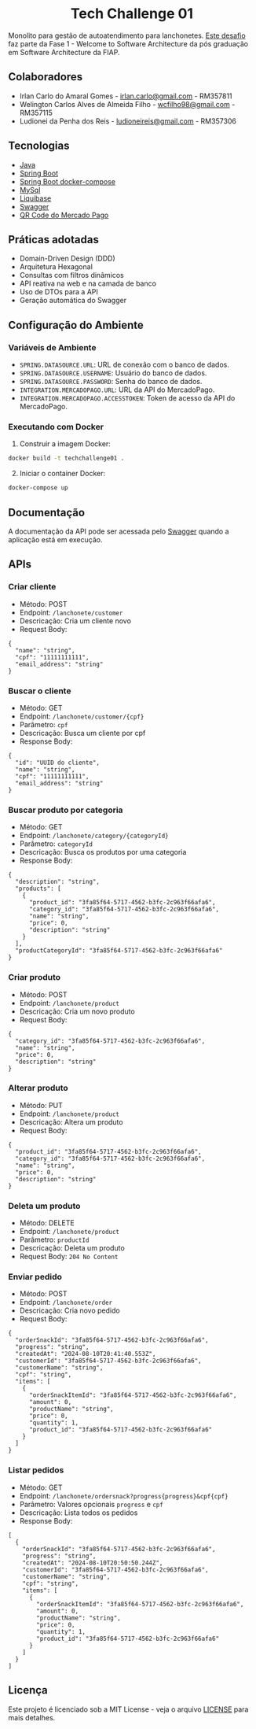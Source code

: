 <h1 align="center">
  Tech Challenge 01
</h1>

Monolito para gestão de autoatendimento para lanchonetes. [Este desafio](https://on.fiap.com.br/mod/conteudoshtml/view.php?id=407435&c=11255&sesskey=0W0NdVRNSB) faz parte da Fase 1 - Welcome to Software Architecture da pós graduação em Software Architecture da FIAP.

## Colaboradores

- Irlan Carlo do Amaral Gomes - irlan.carlo@gmail.com - RM357811
- Welington Carlos Alves de Almeida Filho - wcfilho98@gmail.com - RM357115
- Ludionei da Penha dos Reis - ludioneireis@gmail.com - RM357306


## Tecnologias

- [Java](https://docs.oracle.com/en/java/javase/17/)
- [Spring Boot](https://spring.io/projects/spring-boot)
- [Spring Boot docker-compose](https://spring.io/blog/2023/06/21/docker-compose-support-in-spring-boot-3-1)
- [MySql](https://dev.mysql.com/doc/)
- [Liquibase](https://docs.liquibase.com/home.html)
- [Swagger](https://swagger.io/docs/)
- [QR Code do Mercado Pago](https://www.mercadopago.com.br/developers/pt/reference/qr-dynamic/_instore_orders_qr_seller_collectors_user_id_pos_external_pos_id_qrs/post)

## Práticas adotadas

- Domain-Driven Design (DDD)
- Arquitetura Hexagonal
- Consultas com filtros dinâmicos
- API reativa na web e na camada de banco
- Uso de DTOs para a API
- Geração automática do Swagger

## Configuração do Ambiente

### Variáveis de Ambiente

- `SPRING.DATASOURCE.URL`: URL de conexão com o banco de dados.
- `SPRING.DATASOURCE.USERNAME`: Usuário do banco de dados.
- `SPRING.DATASOURCE.PASSWORD`: Senha do banco de dados.
- `INTEGRATION.MERCADOPAGO.URL`: URL da API do MercadoPago.
- `INTEGRATION.MERCADOPAGO.ACCESSTOKEN`: Token de acesso da API do MercadoPago.

### Executando com Docker

1. Construir a imagem Docker:
``` sh
docker build -t techchallenge01 .
```

2. Iniciar o container Docker:
``` sh
docker-compose up
```

## Documentação
A documentação da API pode ser acessada pelo [Swagger](http://localhost:8081/swagger-ui.html) quando a aplicação está em execução.


## APIs

### Criar cliente
- Método: POST
- Endpoint: `/lanchonete/customer`
- Descricação: Cria um cliente novo
- Request Body:

```
{
  "name": "string",
  "cpf": "11111111111",
  "email_address": "string"
}
```

### Buscar o cliente
- Método: GET
- Endpoint: `/lanchonete/customer/{cpf}`
- Parâmetro: `cpf`
- Descricação: Busca um cliente por cpf
- Response Body:
```
{
  "id": "UUID do cliente",
  "name": "string",
  "cpf": "11111111111",
  "email_address": "string"
}

```

### Buscar produto por categoria
- Método: GET
- Endpoint: `/lanchonete/category/{categoryId}`
- Parâmetro: `categoryId`
- Descricação: Busca os produtos por uma categoria
- Response Body:
```
{
  "description": "string",
  "products": [
    {
      "product_id": "3fa85f64-5717-4562-b3fc-2c963f66afa6",
      "category_id": "3fa85f64-5717-4562-b3fc-2c963f66afa6",
      "name": "string",
      "price": 0,
      "description": "string"
    }
  ],
  "productCategoryId": "3fa85f64-5717-4562-b3fc-2c963f66afa6"
}

```


### Criar produto
- Método: POST
- Endpoint: `/lanchonete/product`
- Descricação: Cria um novo produto
- Request Body:

```
{
  "category_id": "3fa85f64-5717-4562-b3fc-2c963f66afa6",
  "name": "string",
  "price": 0,
  "description": "string"
}
```

### Alterar produto
- Método: PUT
- Endpoint: `/lanchonete/product`
- Descricação: Altera um produto
- Request Body:

```
{
  "product_id": "3fa85f64-5717-4562-b3fc-2c963f66afa6",
  "category_id": "3fa85f64-5717-4562-b3fc-2c963f66afa6",
  "name": "string",
  "price": 0,
  "description": "string"
}
```

### Deleta um produto
- Método: DELETE
- Endpoint: `/lanchonete/product`
- Parâmetro: `productId`
- Descricação: Deleta um produto
- Request Body: `204 No Content`



### Enviar pedido
- Método: POST
- Endpoint: `/lanchonete/order`
- Descricação: Cria novo pedido
- Request Body:
```
{
  "orderSnackId": "3fa85f64-5717-4562-b3fc-2c963f66afa6",
  "progress": "string",
  "createdAt": "2024-08-10T20:41:40.553Z",
  "customerId": "3fa85f64-5717-4562-b3fc-2c963f66afa6",
  "customerName": "string",
  "cpf": "string",
  "items": [
    {
      "orderSnackItemId": "3fa85f64-5717-4562-b3fc-2c963f66afa6",
      "amount": 0,
      "productName": "string",
      "price": 0,
      "quantity": 1,
      "product_id": "3fa85f64-5717-4562-b3fc-2c963f66afa6"
    }
  ]
}
```


### Listar pedidos
- Método: GET
- Endpoint: `/lanchonete/ordersnack?progress{progress}&cpf{cpf}`
- Parâmetro: Valores opcionais `progress` e `cpf`
- Descricação: Lista todos os pedidos
- Response Body:
```
[
  {
    "orderSnackId": "3fa85f64-5717-4562-b3fc-2c963f66afa6",
    "progress": "string",
    "createdAt": "2024-08-10T20:50:50.244Z",
    "customerId": "3fa85f64-5717-4562-b3fc-2c963f66afa6",
    "customerName": "string",
    "cpf": "string",
    "items": [
      {
        "orderSnackItemId": "3fa85f64-5717-4562-b3fc-2c963f66afa6",
        "amount": 0,
        "productName": "string",
        "price": 0,
        "quantity": 1,
        "product_id": "3fa85f64-5717-4562-b3fc-2c963f66afa6"
      }
    ]
  }
]

```

## Licença

Este projeto é licenciado sob a MIT License - veja o arquivo [LICENSE](https://opensource.org/license/mit) para mais detalhes.